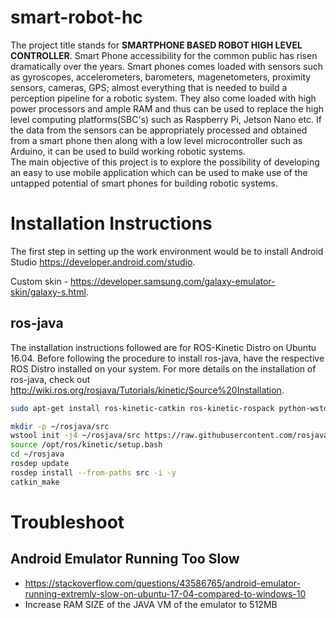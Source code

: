 # smart-robot-hc
The project title stands for **SMARTPHONE BASED ROBOT HIGH LEVEL CONTROLLER**. Smart Phone accessibility for the common public has risen dramatically over the years. Smart phones comes loaded with sensors such as gyroscopes, accelerometers, barometers, magenetometers, proximity sensors, cameras, GPS; almost everything that is needed to build a perception pipeline for a robotic system. They also come loaded with high power processors and ample RAM and thus can be used to replace the high level computing platforms(SBC's) such as Raspberry Pi, Jetson Nano etc. If the data from the sensors can be appropriately processed and obtained from a smart phone then along with a low level microcontroller such as Arduino, it can be used to build working robotic systems.  
The main objective of this project is to explore the possibility of developing an easy to use mobile application which can be used to make use of the untapped potential of smart phones for building robotic systems. 


# Installation Instructions
The first step in setting up the work environment would be to install Android Studio https://developer.android.com/studio.

Custom skin - https://developer.samsung.com/galaxy-emulator-skin/galaxy-s.html.

## ros-java 
The installation instructions followed are for ROS-Kinetic Distro on Ubuntu 16.04. Before following the procedure to install ros-java, have the respective ROS Distro installed on your system. For more details on the installation of ros-java, check out http://wiki.ros.org/rosjava/Tutorials/kinetic/Source%20Installation. 

```bash
sudo apt-get install ros-kinetic-catkin ros-kinetic-rospack python-wstool openjdk-8-jdk
```
```bash
mkdir -p ~/rosjava/src
wstool init -j4 ~/rosjava/src https://raw.githubusercontent.com/rosjava/rosjava/kinetic/rosjava.rosinstall
source /opt/ros/kinetic/setup.bash
cd ~/rosjava
rosdep update
rosdep install --from-paths src -i -y
catkin_make
```
# Troubleshoot
## Android Emulator Running Too Slow
* https://stackoverflow.com/questions/43586765/android-emulator-running-extremly-slow-on-ubuntu-17-04-compared-to-windows-10
* Increase RAM SIZE of the JAVA VM of the emulator to 512MB
